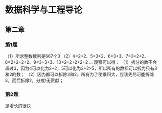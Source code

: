 # 数据科学与工程导论
## 第二章
### 第1题
（1）所求整数数列是667个3
（2）4=2+2、5=3+2、6=3+3、7=3+2+2、8=2+2+2+2、9=3+3+3、10=2+2+2+2+2 …
观察可以得：
（1）拆分的数不会超过3，因为4可以化为2+2，5可以化为3+2>5，所以所有的数都可以拆为只有3和2的数；
（2）因为都可以拆除3和2，所有为了使乘积大，应该先尽可能拆除3，而后拆除2，分成1无贡献；
### 第2题
是增长的很快

